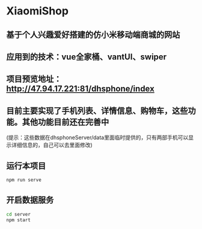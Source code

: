 # XiaomiShop

## 基于个人兴趣爱好搭建的仿小米移动端商城的网站

## 应用到的技术：vue全家桶、vantUI、swiper

## 项目预览地址：http://47.94.17.221:81/dhsphone/index

## 目前主要实现了手机列表、详情信息、购物车，这些功能。其他功能目前还在完善中
(提示：这些数据在dhsphoneServer/data里面临时提供的，只有两部手机可以显示详细信息的，自己可以去里面修改)

## 运行本项目
```cmd
npm run serve
```

## 开启数据服务
```cmd
cd server
npm start
```